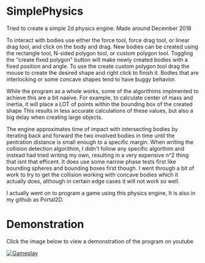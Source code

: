 # SimplePhysics
Tried to create a simple 2d physics engine. Made around December 2018

To interact with bodies use either the force tool, force drag tool, or linear drag tool, and click on the body and drag.
New bodies can be created using the rectangle tool, N-sided polygon tool, or custom polygon tool. Toggling the "create fixed polygon" button
will make newly created bodies with a fixed position and angle. To use the create custom polygon tool drag the mouse to create the desired shape and right click to finish it.
Bodies that are interlocking or some concave shapes tend to have buggy behavior.

While the program as a whole works, some of the algorithims implmented to achieve this are a bit naaive.
For example, to calculate center of mass and inertia, it will place a LOT of points within the bounding box of the created shape
This results in less accurate calculations of these values, but also a big delay when creating large objects.

The engine approximates time of impact with intersecting bodies by iterating back and forward the two involved bodies in time until the pentration distance
is small enough to a specific margin. When writing the collision detection algorithim, I didn't follow any specific algorthim and instead had tried writing my own,
resulting in a very expensive n^2 thing that isnt that efficent. It does use some narrow phase tests first like bounding spheres and bounding boxes first though.
I went through a bit of work to try to get the collision working with concave bodies which it actually does, although in certain edge cases it will not work so well.

I actually went on to program a game using this physics engine, It is also in my github as Portal2D.

# Demonstration

Click the image below to view a demonstration of the program on youtube

[![Gameplay](https://img.youtube.com/vi/7Lbg61UJLrk/0.jpg)](https://www.youtube.com/watch?v=7Lbg61UJLrk)

